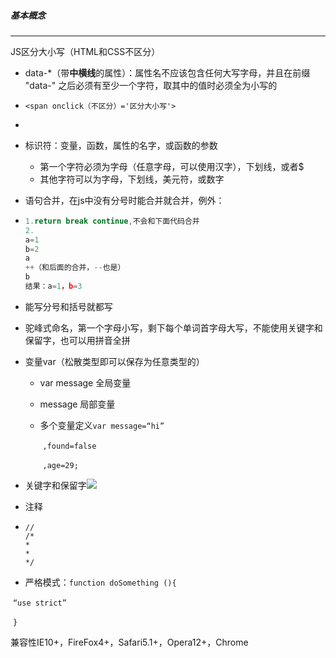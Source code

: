 

##### 基本概念

------

JS区分大小写（HTML和CSS不区分）

- data-*（带**中横线**的属性）：属性名不应该包含任何大写字母，并且在前缀 "data-" 之后必须有至少一个字符，取其中的值时必须全为小写的

- `<span onclick（不区分）='区分大小写'>`

- <script >
     区分大小写 
  </script>

- 标识符：变量，函数，属性的名字，或函数的参数
  - 第一个字符必须为字母（任意字母，可以使用汉字），下划线，或者$
  - 其他字符可以为字母，下划线，美元符，或数字



- 语句合并，在js中没有分号时能合并就合并，例外：

- ```javascript
  1.return break continue,不会和下面代码合并
  2.
  a=1
  b=2
  a
  ++（和后面的合并，--也是）
  b
  结果：a=1，b=3
  ```

- 能写分号和括号就都写

- 驼峰式命名，第一个字母小写，剩下每个单词首字母大写，不能使用关键字和保留字，也可以用拼音全拼

  

- 变量var（松散类型即可以保存为任意类型的）

  - var message 全局变量

  - message 局部变量

  - 多个变量定义`var message=“hi”`

    ​                             `,found=false`

    ​                             `,age=29;`

- 关键字和保留字![](C:\Users\99520\Desktop\QQ图片20200703184745.png)

- 注释

- ```
  //
  /*
  *
  *
  */
  ```

  

- 严格模式：`function doSomething (){`

​                    `“use strict”`

​                    `}`

兼容性IE10+，FireFox4+，Safari5.1+，Opera12+，Chrome

